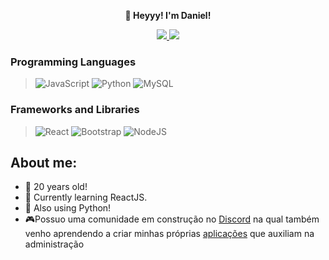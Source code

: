 <p align="center"> <strong>👋 Heyyy! I'm Daniel!</strong></p>
<p align="center">
    <a href="https://www.linkedin.com/in/danielmuneir27/" target="_blank">
    <img src="https://img.shields.io/badge/LinkedIn-307cc5?style=for-the-badge&logo=linkedin&logoColor=white"/>
    </a>
    <img src="https://komarev.com/ghpvc/?username=danielmunier&style=for-the-badge"/>
</p>

### Programming Languages
> ![JavaScript](https://shields.io/badge/JavaScript-3178C6?logo=JavaScript&logoColor=yellow&style=for-the-badge)
![Python](https://shields.io/badge/Python-3178C6?logo=Python&logoColor=FFF&style=for-the-badge)
![MySQL](https://shields.io/badge/MySQL-3175C6?logo=MySQL&logoColor=yellow&style=for-the-badge)
</details>

### Frameworks and Libraries
  
> ![React](https://img.shields.io/badge/react-%2320232a.svg?style=for-the-badge&logo=react&logoColor=%2361DAFB)
![Bootstrap](https://img.shields.io/badge/bootstrap-%23563D7C.svg?style=for-the-badge&logo=bootstrap&logoColor=white)
![NodeJS](https://img.shields.io/badge/node.js-6DA55F?style=for-the-badge&logo=node.js&logoColor=white)
</details>


  
## About me:
- 🎂 20 years old!
- 👾 Currently learning ReactJS.
- 🦀 Also using Python!
- 🎮Possuo uma comunidade em construção no <a href="https://discord.gg/b73BHak6">Discord</a> na qual também venho aprendendo a criar minhas próprias <a href="https://github.com/danielmunier/pochita">aplicações</a> que auxiliam na administração


